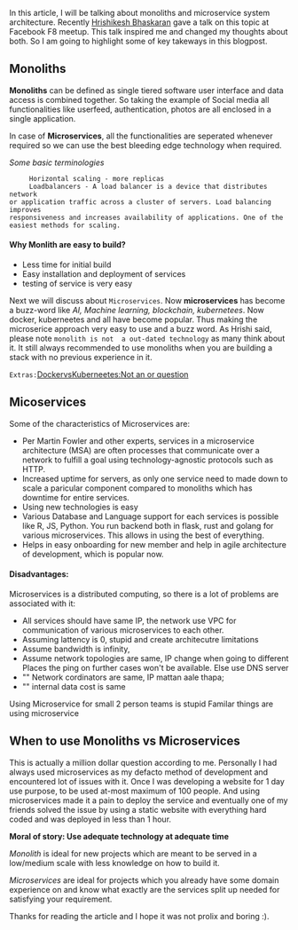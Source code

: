 In this article, I will be talking about monoliths and microservice system 
architecture. Recently [Hrishikesh Bhaskaran](https://twitter.com/_stultus) gave
a talk on this topic at Facebook F8 meetup. This talk inspired me and changed
my thoughts about both. So I am going to highlight some of key takeways in this
blogpost.

## Monoliths

**Monoliths** can be defined as single tiered software user interface and data
access is combined together. So taking the example of Social media all
functionalities like userfeed, authentication, photos are all enclosed in a 
single application.

In case of **Microservices**, all the functionalities are seperated whenever 
required so we can use the best bleeding edge technology when required.

*Some basic terminologies*

```  Vertical scaling - increase RAM/My of CPU service
	 Horizontal scaling - more replicas
	 Loadbalancers - A load balancer is a device that distributes network
or application traffic across a cluster of servers. Load balancing improves
responsiveness and increases availability of applications. One of the 
easiest methods for scaling.
```

#### Why Monlith are easy to build?
- Less time for initial build
- Easy installation and deployment of services
- testing of service is very easy

Next we will discuss about `Microservices`. Now **microservices** has become a
buzz-word like *AI, Machine learning, blockchain, kubernetees*. Now docker, 
kuberneetes and all have become popular. Thus making the microserice approach
very easy to use and a buzz word. As Hrishi said, please note `monolith is not 
a out-dated technology` as many think about it. It still always recommended to
use monoliths when you are building a stack with no previous experience in it.

`Extras:`[DockervsKuberneetes:Not an or question](https://www.youtube.com/watch?v=2vMEQ5zs1ko)

## Micoservices
Some of the characteristics of Microservices are:
- Per Martin Fowler and other experts, services in a microservice architecture
(MSA) are often processes that communicate over a network to fulfill a goal
using technology-agnostic protocols such as HTTP.
- Increased  uptime for servers, as only one service need to made down to scale
a paricular component compared to monoliths which has downtime for entire
services.
- Using new technologies is easy
- Various Database and Language support for each services is possible like R,
 JS, Python. You run backend both in flask, rust and golang for various
 microservices. This allows in using the best of everything.
- Helps in easy onboarding for new member and help in agile architecture of
 development, which is popular now.

#### Disadvantages:

 Microservices is a distributed computing, so there is a lot of problems are
 associated with it:
- All services should have same IP, the network use VPC for communication of
 various  microservices to each other.
- Assuming lattency is 0, stupid and create architecutre limitations
- Assume bandwidth is infinity,
- Assume network topologies are same, IP change when going to different Places the ping on further cases won't be available. Else use DNS server
- "" Network cordinators are same, IP mattan aale thapa;
- "" internal data cost is same

Using Microservice for small 2 person teams is stupid
Familar things are using microservice

## When to use Monoliths vs Microservices

This is actually a million dollar question according to me. Personally I had
 always used microservices as my defacto method of development and encountered
lot of issues with it. Once I was developing a website for 1 day use purpose, to
be used at-most maximum of 100 people. And using microservices made it a pain 
to deploy the service and eventually one of my friends solved the issue by 
using a static website with everything hard coded and was deployed in less than
1 hour.

**Moral of story: Use adequate technology at adequate time**

*Monolith* is ideal for new projects which are meant to be served in a 
low/medium scale with less knowledge on how to build it. 


*Microservices* are ideal for projects which you already have some domain
experience on and know what exactly are the services split up needed for
satisfying your requirement.


Thanks for reading the article and I hope it was not prolix and boring :).
